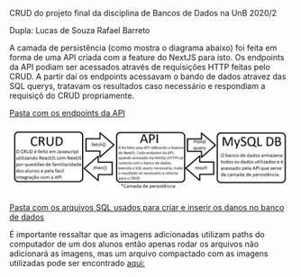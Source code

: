 CRUD do projeto final da disciplina de Bancos de Dados na UnB 2020/2

Dupla:
  Lucas de Souza
  Rafael Barreto
  

 A camada de persistência (como mostra o diagrama abaixo) foi feita em forma de uma API criada com a feature do NextJS para isto. Os endpoints da API podiam ser acessados através de requisições HTTP feitas pelo CRUD. A partir daí os endpoints acessavam o bando de dados atravez das SQL querys, tratavam os resultados caso necessário e respondiam a requisiçõ do CRUD propriamente.


 [Pasta com os endpoints da API](https://github.com/rdaldegan/lolBD/tree/main/pages/api)

 ![Image of Yaktocat](https://github.com/rdaldegan/lolBD/blob/main/public/Diagrama.png)

 [Pasta com os arquivos SQL usados para criar e inserir os danos no banco de dados](https://github.com/rdaldegan/lolBD/tree/main/SQL%20Scripts)

 É importante ressaltar que as imagens adicionadas utilizam paths do computador de um dos alunos então apenas rodar os arquivos não adicionará as imagens, mas um arquivo compactado com as imagens utilizadas pode ser encontrado [aqui:](https://github.com/rdaldegan/lolBD/tree/main/public)


